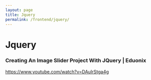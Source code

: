 ```yaml
---
layout: page
title: Jquery
permalink: /frontend/jquery/
---
```


# Jquery


### Creating An Image Slider Project With JQuery | Eduonix

https://www.youtube.com/watch?v=DAuIrStga4g
